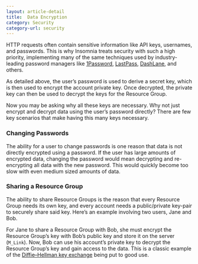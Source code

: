 ```yaml
---
layout: article-detail
title:  Data Encryption
category: Security
category-url: security
---
```


HTTP requests often contain sensitive information like API keys, usernames, and passwords. This is why Insomnia treats security with such a high priority, implementing many of the same techniques used by industry-leading password managers like [1Password](https://1password.com/), [LastPass](https://www.lastpass.com/), [DashLane](https://www.dashlane.com/), and others.

As detailed above, the user’s password is used to derive a secret key, which is then used to encrypt the account private key. Once decrypted, the private key can then be used to decrypt the keys for the Resource Group.

Now you may be asking why all these keys are necessary. Why not just encrypt and decrypt data using the user’s password directly? There are few key scenarios that make having this many keys necessary.

### Changing Passwords

The ability for a user to change passwords is one reason that data is not directly encrypted using a password. If the user has large amounts of encrypted data, changing the password would mean decrypting and re-encrypting all data with the new password. This would quickly become too slow with even medium sized amounts of data.

### Sharing a Resource Group

The ability to share Resource Groups is the reason that every Resource Group needs its own key, and every account needs a public/private key-pair to securely share said key. Here’s an example involving two users, Jane and Bob.

For Jane to share a Resource Group with Bob, she must encrypt the Resource Group’s key with Bob’s public key and store it on the server (`M_Link`). Now, Bob can use his account’s private key to decrypt the Resource Group’s key and gain access to the data. This is a classic example of the [Diffie–Hellman key exchange](https://en.wikipedia.org/wiki/Diffie%E2%80%93Hellman_key_exchange) being put to good use.

